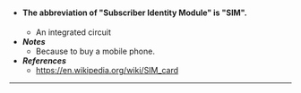 - #### The abbreviation of "Subscriber Identity Module" is "SIM".
    - An integrated circuit
- ***Notes***
    - Because to buy a mobile phone.
- ***References***
    - https://en.wikipedia.org/wiki/SIM_card
- ---
